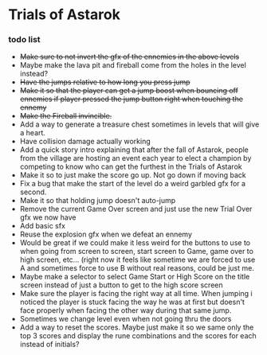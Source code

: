 # Trials of Astarok
### todo list

- ~~Make sure to not invert the gfx of the ennemies in the above levels~~
- Maybe make the lava pit and fireball come from the holes in the level instead?
- ~~Have the jumps relative to how long you press jump~~
- ~~Make it so that the player can get a jump boost when bouncing off ennemies if player pressed the jump button right when touching the ennemy~~
- ~~Make the Fireball invincible.~~
- Add a way to generate a treasure chest sometimes in levels that will give a heart.
- Have collision damage actually working
- Add a quick story intro explaining that after the fall of Astarok, people from the village are hosting an event each year to elect a champion by competing to know who can get the furthest in the Trials of Astarok
- Make it so to just make the score go up. Not go down if moving back
- Fix a bug that make the start of the level do a weird garbled gfx for a second.
- Make it so that holding jump doesn't auto-jump
- Remove the current Game Over screen and just use the new Trial Over gfx we now have
- Add basic sfx
- Reuse the explosion gfx when we defeat an ennemy
- Would be great if we could make it less weird for the buttons to use to when going from screen to screen, start screen to Game, game over to high screen, etc... (right now it feels like sometime we are forced to use A and sometimes force to use B without real reasons, could be just me.
- Maybe make a selector to select Game Start or High Score on the title screen instead of just a button to get to the high score screen
- Make sure the player is facing the right way at all time. When jumping i noticed the player is stuck facing the way he was at first but doesn't face properly when facing the other way during that same jump.
- Sometimes we change level even when not going thru the doors
- Add a way to reset the scores. Maybe just make it so we same only the top 3 scores and display the rune combinations and the scores for each instead of initials?
